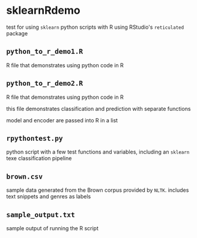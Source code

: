 # sklearnRdemo

test for using `sklearn` python scripts with R using RStudio's `reticulated` package

## `python_to_r_demo1.R` 

R file that demonstrates using python code in R

## `python_to_r_demo2.R` 

R file that demonstrates using python code in R

this file demonstrates classification and prediction with separate functions

model and encoder are passed into R in a list

## `rpythontest.py`

python script with a few test functions and variables, including an `sklearn` texe classification pipeline

## `brown.csv`

sample data generated from the Brown corpus provided by `NLTK`. includes text snippets and genres as labels

## `sample_output.txt`

sample output of running the R script
